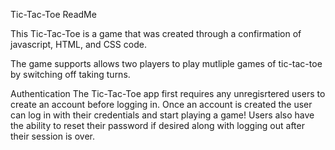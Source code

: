 Tic-Tac-Toe ReadMe

This Tic-Tac-Toe is a game that was created through a confirmation of javascript, HTML, and CSS code.

The game supports allows two players to play mutliple games of tic-tac-toe by switching off taking turns.

Authentication
The Tic-Tac-Toe app first requires any unregisrtered users to create an account before logging in. Once an account is created the user can log in with their credentials and start playing a game! Users also have the ability to reset their password if desired along with logging out after their session is over.

